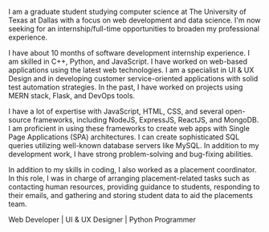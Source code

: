 I am a graduate student studying computer science at The University of Texas at Dallas with a focus on web development and data science. I'm now seeking for an internship/full-time opportunities to broaden my professional experience.

I have about 10 months of software development internship experience. I am skilled in C++, Python, and JavaScript. I have worked on web-based applications using the latest web technologies. I am a specialist in UI & UX Design and in developing customer service-oriented applications with solid test automation strategies. In the past, I have worked on projects using MERN stack, Flask, and DevOps tools.

I have a lot of expertise with JavaScript, HTML, CSS, and several open-source frameworks, including NodeJS, ExpressJS, ReactJS, and MongoDB. I am proficient in using these frameworks to create web apps with Single Page Applications (SPA) architectures. I can create sophisticated SQL queries utilizing well-known database servers like MySQL. In addition to my development work, I have strong problem-solving and bug-fixing abilities.

In addition to my skills in coding, I also worked as a placement coordinator. In this role, I was in charge of arranging placement-related tasks such as contacting human resources, providing guidance to students, responding to their emails, and gathering and storing student data to aid the placements team.

Web Developer | UI & UX Designer | Python Programmer
